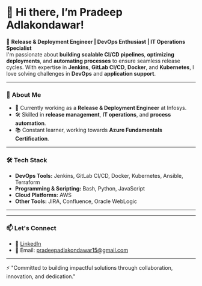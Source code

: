 # 👋 Hi there, I’m Pradeep Adlakondawar!  

🚀 **Release & Deployment Engineer | DevOps Enthusiast | IT Operations Specialist**  
I'm passionate about **building scalable CI/CD pipelines**, **optimizing deployments**, and **automating processes** to ensure seamless release cycles. With expertise in **Jenkins**, **GitLab CI/CD**, **Docker**, and **Kubernetes**, I love solving challenges in **DevOps** and **application support**.  

---

### 🌟 **About Me**  
- 💼 Currently working as a **Release & Deployment Engineer** at Infosys.  
- 🛠 Skilled in **release management**, **IT operations**, and **process automation**.  
- 📚 Constant learner, working towards **Azure Fundamentals Certification**.  

---

### 🛠 **Tech Stack**  
- **DevOps Tools:** Jenkins, GitLab CI/CD, Docker, Kubernetes, Ansible, Terraform  
- **Programming & Scripting:** Bash, Python, JavaScript  
- **Cloud Platforms:** AWS  
- **Other Tools:** JIRA, Confluence, Oracle WebLogic  

---  

---

### 📫 **Let's Connect**  
- 💼 [LinkedIn](https://www.linkedin.com/in/pradeepadlakondawar/)  
- 📧 Email: pradeepadlakondawar15@gmail.com  

---

⚡ "Committed to building impactful solutions through collaboration, innovation, and dedication."  
